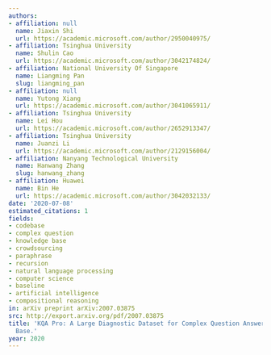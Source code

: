 ```yaml
---
authors:
- affiliation: null
  name: Jiaxin Shi
  url: https://academic.microsoft.com/author/2950040975/
- affiliation: Tsinghua University
  name: Shulin Cao
  url: https://academic.microsoft.com/author/3042174824/
- affiliation: National University Of Singapore
  name: Liangming Pan
  slug: liangming_pan
- affiliation: null
  name: Yutong Xiang
  url: https://academic.microsoft.com/author/3041065911/
- affiliation: Tsinghua University
  name: Lei Hou
  url: https://academic.microsoft.com/author/2652913347/
- affiliation: Tsinghua University
  name: Juanzi Li
  url: https://academic.microsoft.com/author/2129156004/
- affiliation: Nanyang Technological University
  name: Hanwang Zhang
  slug: hanwang_zhang
- affiliation: Huawei
  name: Bin He
  url: https://academic.microsoft.com/author/3042032133/
date: '2020-07-08'
estimated_citations: 1
fields:
- codebase
- complex question
- knowledge base
- crowdsourcing
- paraphrase
- recursion
- natural language processing
- computer science
- baseline
- artificial intelligence
- compositional reasoning
in: arXiv preprint arXiv:2007.03875
src: http://export.arxiv.org/pdf/2007.03875
title: 'KQA Pro: A Large Diagnostic Dataset for Complex Question Answering over Knowledge
  Base.'
year: 2020
---
```

